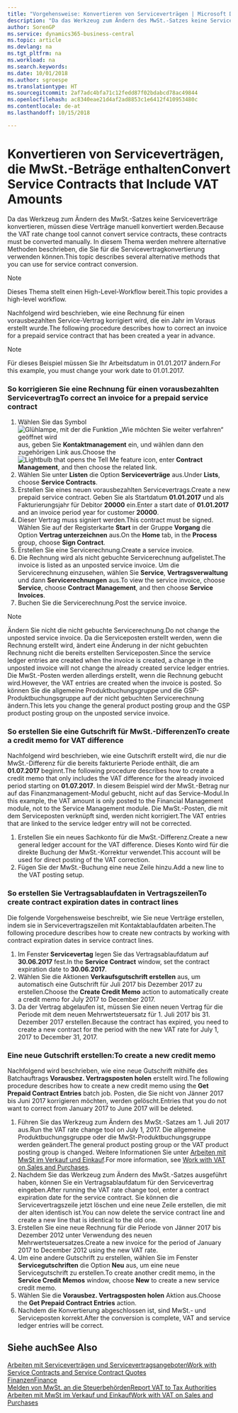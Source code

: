 ```yaml
---
title: "Vorgehensweise: Konvertieren von Serviceverträgen | Microsoft Docs"
description: "Da das Werkzeug zum Ändern des MwSt.-Satzes keine Serviceverträge konvertieren, müssen diese Verträge manuell konvertiert werden. In diesem Thema werden mehrere alternative Methoden beschrieben, die Sie für die Servicevertragkonvertierung verwenden können."
author: SorenGP
ms.service: dynamics365-business-central
ms.topic: article
ms.devlang: na
ms.tgt_pltfrm: na
ms.workload: na
ms.search.keywords: 
ms.date: 10/01/2018
ms.author: sgroespe
ms.translationtype: HT
ms.sourcegitcommit: 2af7adc4bfa71c12fedd87f02bdabcd78ac49844
ms.openlocfilehash: ac8340eae21d4af2ad8853c1e6412f410953480c
ms.contentlocale: de-at
ms.lasthandoff: 10/15/2018

---
```

# <a name="convert-service-contracts-that-include-vat-amounts"></a><span data-ttu-id="24f16-104">Konvertieren von Serviceverträgen, die MwSt.-Beträge enthalten</span><span class="sxs-lookup"><span data-stu-id="24f16-104">Convert Service Contracts that Include VAT Amounts</span></span>
<span data-ttu-id="24f16-105">Da das Werkzeug zum Ändern des MwSt.-Satzes keine Serviceverträge konvertieren, müssen diese Verträge manuell konvertiert werden.</span><span class="sxs-lookup"><span data-stu-id="24f16-105">Because the VAT rate change tool cannot convert service contracts, these contracts must be converted manually.</span></span> <span data-ttu-id="24f16-106">In diesem Thema werden mehrere alternative Methoden beschrieben, die Sie für die Servicevertragkonvertierung verwenden können.</span><span class="sxs-lookup"><span data-stu-id="24f16-106">This topic describes several alternative methods that you can use for service contract conversion.</span></span>  

> [!NOTE]  
>  <span data-ttu-id="24f16-107">Dieses Thema stellt einen High-Level-Workflow bereit.</span><span class="sxs-lookup"><span data-stu-id="24f16-107">This topic provides a high-level workflow.</span></span>  

 <span data-ttu-id="24f16-108">Nachfolgend wird beschrieben, wie eine Rechnung für einen vorausbezahlten Service-Vertrag korrigiert wird, die ein Jahr im Voraus erstellt wurde.</span><span class="sxs-lookup"><span data-stu-id="24f16-108">The following procedure describes how to correct an invoice for a prepaid service contract that has been created a year in advance.</span></span>  

> [!NOTE]  
>  <span data-ttu-id="24f16-109">Für dieses Beispiel müssen Sie Ihr Arbeitsdatum in 01.01.2017 ändern.</span><span class="sxs-lookup"><span data-stu-id="24f16-109">For this example, you must change your work date to 01.01.2017.</span></span>  

### <a name="to-correct-an-invoice-for-a-prepaid-service-contract"></a><span data-ttu-id="24f16-110">So korrigieren Sie eine Rechnung für einen vorausbezahlten Servicevertrag</span><span class="sxs-lookup"><span data-stu-id="24f16-110">To correct an invoice for a prepaid service contract</span></span>  
1. <span data-ttu-id="24f16-111">Wählen Sie das Symbol ![Glühlampe, mit der die Funktion „Wie möchten Sie weiter verfahren“ geöffnet wird](media/ui-search/search_small.png "Wie möchten Sie weiter verfahren?") aus, geben Sie **Kontaktmanagement** ein, und wählen dann den zugehörigen Link aus.</span><span class="sxs-lookup"><span data-stu-id="24f16-111">Choose the ![Lightbulb that opens the Tell Me feature](media/ui-search/search_small.png "Tell me what you want to do") icon, enter **Contract Management**, and then choose the related link.</span></span>  
2. <span data-ttu-id="24f16-112">Wählen Sie unter **Listen** die Option **Serviceverträge** aus.</span><span class="sxs-lookup"><span data-stu-id="24f16-112">Under **Lists**, choose **Service Contracts**.</span></span>  
3. <span data-ttu-id="24f16-113">Erstellen Sie eines neuen vorausbezahlten Servicevertrags.</span><span class="sxs-lookup"><span data-stu-id="24f16-113">Create a new prepaid service contract.</span></span> <span data-ttu-id="24f16-114">Geben Sie als Startdatum **01.01.2017** und als Fakturierungsjahr für Debitor **20000** ein.</span><span class="sxs-lookup"><span data-stu-id="24f16-114">Enter a start date of **01.01.2017** and an invoice period year for customer **20000**.</span></span>  
4. <span data-ttu-id="24f16-115">Dieser Vertrag muss signiert werden.</span><span class="sxs-lookup"><span data-stu-id="24f16-115">This contract must be signed.</span></span> <span data-ttu-id="24f16-116">Wählen Sie auf der Registerkarte **Start** in der Gruppe **Vorgang** die Option **Vertrag unterzeichnen** aus.</span><span class="sxs-lookup"><span data-stu-id="24f16-116">On the **Home** tab, in the **Process** group, choose **Sign Contract**.</span></span>  
5. <span data-ttu-id="24f16-117">Erstellen Sie eine Servicerechnung.</span><span class="sxs-lookup"><span data-stu-id="24f16-117">Create a service invoice.</span></span>
6. <span data-ttu-id="24f16-118">Die Rechnung wird als nicht gebuchte Servicerechnung aufgelistet.</span><span class="sxs-lookup"><span data-stu-id="24f16-118">The invoice is listed as an unposted service invoice.</span></span> <span data-ttu-id="24f16-119">Um die Servicerechnung einzusehen, wählen Sie **Service**, **Vertragsverwaltung** und dann **Servicerechnungen** aus.</span><span class="sxs-lookup"><span data-stu-id="24f16-119">To view the service invoice, choose **Service**, choose **Contract Management**, and then choose **Service Invoices**.</span></span>  
7. <span data-ttu-id="24f16-120">Buchen Sie die Servicerechnung.</span><span class="sxs-lookup"><span data-stu-id="24f16-120">Post the service invoice.</span></span>  

> [!NOTE]  
>  <span data-ttu-id="24f16-121">Ändern Sie nicht die nicht gebuchte Servicerechnung.</span><span class="sxs-lookup"><span data-stu-id="24f16-121">Do not change the unposted service invoice.</span></span> <span data-ttu-id="24f16-122">Da die Serviceposten erstellt werden, wenn die Rechnung erstellt wird, ändert eine Änderung in der nicht gebuchten Rechnung nicht die bereits erstellten Serviceposten.</span><span class="sxs-lookup"><span data-stu-id="24f16-122">Since the service ledger entries are created when the invoice is created, a change in the unposted invoice will not change the already created service ledger entries.</span></span> <span data-ttu-id="24f16-123">Die MwSt.-Posten werden allerdings erstellt, wenn die Rechnung gebucht wird.</span><span class="sxs-lookup"><span data-stu-id="24f16-123">However, the VAT entries are created when the invoice is posted.</span></span> <span data-ttu-id="24f16-124">So können Sie die allgemeine Produktbuchungsgruppe und die GSP-Produktbuchungsgruppe auf der nicht gebuchten Servicerechnung ändern.</span><span class="sxs-lookup"><span data-stu-id="24f16-124">This lets you change the general product posting group and the GSP product posting group on the unposted service invoice.</span></span>  

### <a name="to-create-a-credit-memo-for-vat-difference"></a><span data-ttu-id="24f16-125">So erstellen Sie eine Gutschrift für MwSt.-Differenzen</span><span class="sxs-lookup"><span data-stu-id="24f16-125">To create a credit memo for VAT difference</span></span>  
<span data-ttu-id="24f16-126">Nachfolgend wird beschrieben, wie eine Gutschrift erstellt wird, die nur die MwSt.-Differenz für die bereits fakturierte Periode enthält, die am **01.07.2017** beginnt.</span><span class="sxs-lookup"><span data-stu-id="24f16-126">The following procedure describes how to create a credit memo that only includes the VAT difference for the already invoiced period starting on **01.07.2017**.</span></span> <span data-ttu-id="24f16-127">In diesem Beispiel wird der MwSt.-Betrag nur auf das Finanzmanagement-Modul gebucht, nicht auf das Service-Modul.</span><span class="sxs-lookup"><span data-stu-id="24f16-127">In this example, the VAT amount is only posted to the Financial Management module, not to the Service Management module.</span></span> <span data-ttu-id="24f16-128">Die MwSt.-Posten, die mit dem Serviceposten verknüpft sind, werden nicht korrigiert.</span><span class="sxs-lookup"><span data-stu-id="24f16-128">The VAT entries that are linked to the service ledger entry will not be corrected.</span></span>  

1. <span data-ttu-id="24f16-129">Erstellen Sie ein neues Sachkonto für die MwSt.-Differenz.</span><span class="sxs-lookup"><span data-stu-id="24f16-129">Create a new general ledger account for the VAT difference.</span></span> <span data-ttu-id="24f16-130">Dieses Konto wird für die direkte Buchung der MwSt.-Korrektur verwendet.</span><span class="sxs-lookup"><span data-stu-id="24f16-130">This account will be used for direct posting of the VAT correction.</span></span>  
2. <span data-ttu-id="24f16-131">Fügen Sie der MwSt.-Buchung eine neue Zeile hinzu.</span><span class="sxs-lookup"><span data-stu-id="24f16-131">Add a new line to the VAT posting setup.</span></span>  

### <a name="to-create-contract-expiration-dates-in-contract-lines"></a><span data-ttu-id="24f16-132">So erstellen Sie Vertragsablaufdaten in Vertragszeilen</span><span class="sxs-lookup"><span data-stu-id="24f16-132">To create contract expiration dates in contract lines</span></span>  
<span data-ttu-id="24f16-133">Die folgende Vorgehensweise beschreibt, wie Sie neue Verträge erstellen, indem sie in Servicevertragszeilen mit Kontaktablaufdaten arbeiten.</span><span class="sxs-lookup"><span data-stu-id="24f16-133">The following procedure describes how to create new contracts by working with contract expiration dates in service contract lines.</span></span>  

1. <span data-ttu-id="24f16-134">Im Fenster **Servicevertag** legen Sie das Vertragsablaufdatum auf **30.06.2017** fest.</span><span class="sxs-lookup"><span data-stu-id="24f16-134">In the **Service Contract** window, set the contract expiration date to **30.06.2017**.</span></span>  
2. <span data-ttu-id="24f16-135">Wählen Sie die Aktionen **Verkaufsgutschrift erstellen** aus, um automatisch eine Gutschrift für Juli 2017 bis Dezember 2017 zu erstellen.</span><span class="sxs-lookup"><span data-stu-id="24f16-135">Choose the **Create Credit Memo** action to automatically create a credit memo for July 2017 to December 2017.</span></span>  
3. <span data-ttu-id="24f16-136">Da der Vertrag abgelaufen ist, müssen Sie einen neuen Vertrag für die Periode mit dem neuen Mehrwertsteuersatz für 1. Juli 2017 bis 31. Dezember 2017 erstellen.</span><span class="sxs-lookup"><span data-stu-id="24f16-136">Because the contract has expired, you need to create a new contract for the period with the new VAT rate for July 1, 2017 to December 31, 2017.</span></span>  

### <a name="to-create-a-new-credit-memo"></a><span data-ttu-id="24f16-137">Eine neue Gutschrift erstellen:</span><span class="sxs-lookup"><span data-stu-id="24f16-137">To create a new credit memo</span></span>  
<span data-ttu-id="24f16-138">Nachfolgend wird beschrieben, wie eine neue Gutschrift mithilfe des Batchauftrags **Vorausbez. Vertragsposten holen** erstellt wird.</span><span class="sxs-lookup"><span data-stu-id="24f16-138">The following procedure describes how to create a new credit memo using the **Get Prepaid Contract Entries** batch job.</span></span> <span data-ttu-id="24f16-139">Posten, die Sie nicht von Jänner 2017 bis Juni 2017 korrigieren möchten, werden gelöscht.</span><span class="sxs-lookup"><span data-stu-id="24f16-139">Entries that you do not want to correct from January 2017 to June 2017 will be deleted.</span></span>  

1. <span data-ttu-id="24f16-140">Führen Sie das Werkzeug zum Ändern des MwSt.-Satzes am 1. Juli 2017 aus.</span><span class="sxs-lookup"><span data-stu-id="24f16-140">Run the VAT rate change tool on July 1, 2017.</span></span> <span data-ttu-id="24f16-141">Die allgemeine Produktbuchungsgruppe oder die MwSt-Produktbuchungsgruppe werden geändert.</span><span class="sxs-lookup"><span data-stu-id="24f16-141">The general product posting group or the VAT product posting group is changed.</span></span> <span data-ttu-id="24f16-142">Weitere Informationen Sie unter [Arbeiten mit MwSt im Verkauf und Einkauf](finance-work-with-vat.md).</span><span class="sxs-lookup"><span data-stu-id="24f16-142">For more information, see [Work with VAT on Sales and Purchases](finance-work-with-vat.md).</span></span>  
2. <span data-ttu-id="24f16-143">Nachdem Sie das Werkzeug zum Ändern des MwSt.-Satzes ausgeführt haben, können Sie ein Vertragsablaufdatum für den Servicevertrag eingeben.</span><span class="sxs-lookup"><span data-stu-id="24f16-143">After running the VAT rate change tool, enter a contract expiration date for the service contract.</span></span> <span data-ttu-id="24f16-144">Sie können die Servicevertragszeile jetzt löschen und eine neue Zeile erstellen, die mit der alten identisch ist.</span><span class="sxs-lookup"><span data-stu-id="24f16-144">You can now delete the service contract line and create a new line that is identical to the old one.</span></span>  
3. <span data-ttu-id="24f16-145">Erstellen Sie eine neue Rechnung für die Periode von Jänner 2017 bis Dezember 2012 unter Verwendung des neuen Mehrwertsteuersatzes.</span><span class="sxs-lookup"><span data-stu-id="24f16-145">Create a new invoice for the period of January 2017 to December 2012 using the new VAT rate.</span></span>  
4. <span data-ttu-id="24f16-146">Um eine andere Gutschrift zu erstellen, wählen Sie im Fenster **Servicegutschriften** die Option **Neu** aus, um eine neue Servicegutschrift zu erstellen.</span><span class="sxs-lookup"><span data-stu-id="24f16-146">To create another credit memo, in the **Service Credit Memos** window, choose **New** to create a new service credit memo.</span></span>  
5. <span data-ttu-id="24f16-147">Wählen Sie die **Vorausbez. Vertragsposten holen** Aktion aus.</span><span class="sxs-lookup"><span data-stu-id="24f16-147">Choose the **Get Prepaid Contract Entries** action.</span></span>  
6. <span data-ttu-id="24f16-148">Nachdem die Konvertierung abgeschlossen ist, sind MwSt.- und Serviceposten korrekt.</span><span class="sxs-lookup"><span data-stu-id="24f16-148">After the conversion is complete, VAT and service ledger entries will be correct.</span></span>  

## <a name="see-also"></a><span data-ttu-id="24f16-149">Siehe auch</span><span class="sxs-lookup"><span data-stu-id="24f16-149">See Also</span></span>  
[<span data-ttu-id="24f16-150">Arbeiten mit Serviceverträgen und Servicevertragsangeboten</span><span class="sxs-lookup"><span data-stu-id="24f16-150">Work with Service Contracts and Service Contract Quotes</span></span>](service-how-to-create-service-contracts-and-service-contract-quotes.md)  
[<span data-ttu-id="24f16-151">Finanzen</span><span class="sxs-lookup"><span data-stu-id="24f16-151">Finance</span></span>](finance.md)  
[<span data-ttu-id="24f16-152">Melden von MwSt. an die Steuerbehörden</span><span class="sxs-lookup"><span data-stu-id="24f16-152">Report VAT to Tax Authorities</span></span>](finance-how-report-vat.md)  
[<span data-ttu-id="24f16-153">Arbeiten mit MwSt im Verkauf und Einkauf</span><span class="sxs-lookup"><span data-stu-id="24f16-153">Work with VAT on Sales and Purchases</span></span>](finance-work-with-vat.md)  

